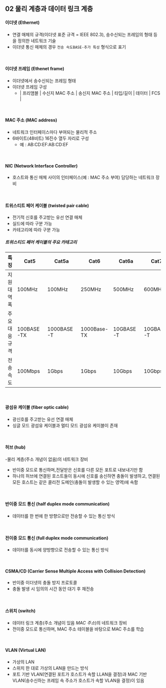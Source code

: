 ## 02 물리 계층과 데이터 링크 계층

#### 이더넷 (Ethernet)
- 연결 매체의 규격(이더넷 표준 규격 = IEEE 802.3), 송수신되는 프레임의 형태 등을 정의한 네트워크 기술
- 이더넷 통신 매체의 경우 `전송 속도BASE-추가 특성` 형식으로 표기

<br>

#### 이더넷 프레임 (Ethenet frame)
- 이더넷에서 송수신되는 프레임 형태
- 이더넷 프레임 구성
  - | 프리앰블 | 수신지 MAC 주소 | 송신지 MAC 주소 | 타입/길이 | 데이터 | FCS |

<br>

#### MAC 주소 (MAC address)
- 네트워크 인터페이스마다 부여되는 물리적 주소
- 6바이트(48비트) 16진수 열두 자리로 구성
  - 예 : AB:CD:EF:AB:CD:EF
 
<br>

#### NIC (Network Interface Controller)
- 호스트와 통신 매체 사이의 인터페이스(예 : MAC 주소 부여) 담당하는 네트워크 장비


<br>

#### 트위스티트 페어 케이블 (twisted pair cable)
- 전기적 신호를 주고받는 유선 연결 매체
- 실드에 따라 구분 가능
- 카테고리에 따라 구분 가능

##### 트위스티드 페어 케이블의 주요 카테고리
|특징|Cat5|Cat5a|Cat6|Cat6a|Cat7|Cat8|
|-|-|-|-|-|-|-|
|지원 대역폭|100MHz|100MHz|250MHz|500MHz|600MHz|2Ghz|
|주요 대응 규격|100BASE-TX|1000BASE-T|1000Base-TX|10GBASE-T|10GBASE-T|40GBASE-T|
|전송 속도|100Mbps|1Gbps|1Gbps|10Gbps|10Gbps|40Gbps|

<br>

#### 광섬유 케이블 (fiber optic cable)
- 광신호를 주고받는 유선 연결 매체
- 싱글 모드 광섬유 케이블과 멀티 모드 광섬유 케이블이 존재

<br>

#### 허브 (hub)
-물리 계층(주소 개념이 없음)의 네트워크 장비
- 반이중 모드로 통신하며,전달받은 신호를 다른 모든 포트로 내보내기만 함
- 하나의 허브에 연결된 호스트들이 동시에 신호를 송신하면 충돌이 발생하고, 연결된 모든 호스트는 같은 콜리전 도메인(충돌이 발생할 수 있는 영역)에 속함

<br>

#### 반이중 모드 통신 (half duplex mode communication)
- 데이터를 한 번에 한 방향으로만 전송할 수 있는 통신 방식

<br>

#### 전이중 모드 통신 (full duplex mode communication)
- 데이터를 동시에 양방향으로 전송할 수 있는 통신 방식
  
<br>

#### CSMA/CD (Carrier Sense Multiple Access with Collision Detection)
- 반이중 이더넷의 충돌 방지 프로토콜
- 충돌 발생 시 임의의 시간 동안 대기 후 재전송

<br>

#### 스위치 (switch)
- 데이터 링크 계층(주소 개념이 있음 _MAC 주소_)의 네트워크 장비
- 전이중 모드로 통신하며, MAC 주소 테이블을 바탕으로 MAC 주소를 학습

<br>

#### VLAN (Virtual LAN)
- 가상의 LAN
- 스위치 한 대로 가상의 LAN을 만드는 방식
- 포트 기반 VLAN(연결된 포트가 호스트가 속할 LLAN을 결정)과 MAC 기반 VLAN(송수신하는 프레임 속 주소가 호스트가 속할 VLAN을 결정)이 있음
